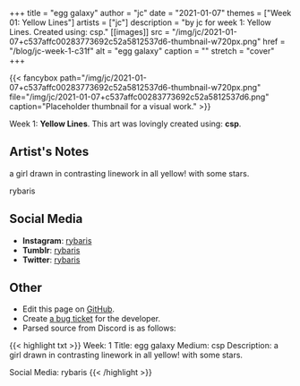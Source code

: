 +++
title =       "egg galaxy"
author =      "jc"
date =        "2021-01-07"
themes =      ["Week 01: Yellow Lines"]
artists =     ["jc"]
description = "by jc for week 1: Yellow Lines. Created using: csp."
[[images]]
      src = "/img/jc/2021-01-07+c537affc00283773692c52a5812537d6-thumbnail-w720px.png"
      href = "/blog/jc-week-1-c31f"
      alt = "egg galaxy"
      caption = ""
      stretch = "cover"
+++


{{< fancybox path="/img/jc/2021-01-07+c537affc00283773692c52a5812537d6-thumbnail-w720px.png" file="/img/jc/2021-01-07+c537affc00283773692c52a5812537d6.png" caption="Placeholder thumbnail for a visual work." >}}


Week 1: **Yellow Lines**. This art was lovingly created using: **csp**.

## Artist's Notes

a girl drawn in contrasting linework in all yellow! with some stars. 

rybaris

## Social Media

- **Instagram**: <a href='https://instagram.com/rybaris' target='_blank'>rybaris</a>
- **Tumblr**: <a href='https://rybaris.tumblr.com' target='_blank'>rybaris</a>
- **Twitter**: <a href='https://twitter.com/rybaris' target='_blank'>rybaris</a>

## Other

- Edit this page on [GitHub](https://github.com/teaminkling/web-refresh/edit/main/content/blog/jc-week-1-c31f.md).
- Create [a bug ticket](https://github.com/teaminkling/web-refresh/issues/new?assignees=&labels=bug&template=problem-report.md&title=) for the developer.
- Parsed source from Discord is as follows:

{{< highlight txt >}}
Week: 1
Title: egg galaxy
Medium: csp
Description: a girl drawn in contrasting linework in all yellow! with some stars. 

Social Media: rybaris
{{< /highlight >}}